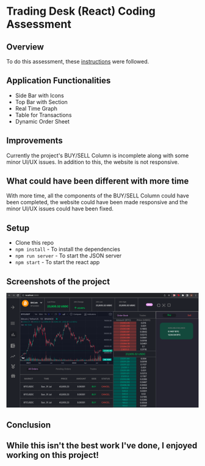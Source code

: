 # Trading Desk (React) Coding Assessment

## Overview

To do this assessment, these [instructions](https://github.com/gurukishore111/VIT-assessment-2) were followed.

## Application Functionalities

- Side Bar with Icons
- Top Bar with Section
- Real Time Graph
- Table for Transactions
- Dynamic Order Sheet

## Improvements

Currently the project's BUY/SELL Column is incomplete along with some minor UI/UX issues. In addition to this, the website is not responsive.

## What could have been different with more time

With more time, all the components of the BUY/SELL Column could have been completed, the website could have been made responsive and the minor UI/UX issues could have been fixed.

## Setup

- Clone this repo
- `npm install` - To install the dependencies
- `npm run server` - To start the JSON server
- `npm start` - To start the react app

## Screenshots of the project
<img width="1512"  src="./src/images/screenshot.png">

## Conclusion

While this isn't the best work I've done, I enjoyed working on this project!
---
